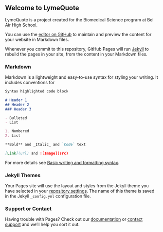## Welcome to LymeQuote

LymeQuote is a project created for the Biomedical Science program at Bel Air High School.

<script>
  class Quote {
    constructor(text = null, author = null, date = null) {
      if (text != null) {
        this.text = String(text);
      }
      
      if (author != null) {
        this.author = String(author);
      }
      
      if (date != null) {
        this.date = Number(date);
      }
    }
  }
  
  quotes = [
      new Quote("Education is the most powerful weapon which you can use to change the world.", "Nelson Mandela", null), 
      new Quote("Out of suffering have emerged the strongest souls; the most massive characters are seared with scars.", "Edwin Hubbel Chapin", null),
      new Quote("Why is the medical community complacently treating patients with inflammatory autoimmune diseases with immunosuppresives when these drugs only treat symptoms — not root cause — and put patients at greater risk for developing potentially life-threatening opportunistic infections and cancers?", "Neil Spector, MD", null),
      new Quote("Three things cannot long be hidden: the sun, the moon, and the truth.","Buddha", null),
      new Quote("Wisdom begins in wonder.","Socrates", null),
      new Quote("Can't fly an airplane while looking down","Logan Bennett", null),
      new Quote("Big fat hairy deal","Garfield", null),
      new Quote("allah cat allah cat","allah cat", null),
      new Quote("THEY HIT THE PENTAGON", "Zach Hadel", null),
      new Quote("Millions of people worldwide suffer from autoimmune disease and chronic illness. What is fueling this 21st-century pandemic?", null, 2020),
      new Quote("Matt loves skin", "Anthony Gu", 2022),
      new Quote("Early bird gets the worm"),
      new Quote("It is only when mosquito land on your balls that you realize there is a way to solve problems without using violence.", "Confucius")
    ]
  
  function print_quotes() {
    for (let i = 0; i < quotes.length; i++) {
      document.write(quotes[i].text + " - " + quotes[i].author + ", " + quotes[i].date + "<br>");
    }
  }
  
  var index
  var old_index
  function random_quote() {
    old_index = index
    
    while (index == old_index) {
      index = Math.floor(Math.random() * quotes.length);
    }
  
    // document.write(quotes[index].text + quotes[index].author + quotes[index].date);

    quote = quotes[index].text;
  
    if (quotes[index].author != null) {
      quote = quote + " — " + quotes[index].author;
    } else {
      quote = quote + " —  Unknown";
    }
  
    if (quotes[index].date != null) {
      quote = quote + ", " + quotes[index].date;
    }
  
    quote = quote + "<br>";
  
    document.getElementById("quote").innerHTML = quote;
  
    // document.getElementById("quote").innerHTML = quotes[index].text + " — " + quotes[index].author + ", " + quotes[index].date "<br>";
  }
  
  random_quote();
</script>

You can use the [editor on GitHub](https://github.com/aco4/LymeQuote/edit/gh-pages/index.md) to maintain and preview the content for your website in Markdown files.

Whenever you commit to this repository, GitHub Pages will run [Jekyll](https://jekyllrb.com/) to rebuild the pages in your site, from the content in your Markdown files.

### Markdown

Markdown is a lightweight and easy-to-use syntax for styling your writing. It includes conventions for

```markdown
Syntax highlighted code block

# Header 1
## Header 2
### Header 3

- Bulleted
- List

1. Numbered
2. List

**Bold** and _Italic_ and `Code` text

[Link](url) and ![Image](src)
```

For more details see [Basic writing and formatting syntax](https://docs.github.com/en/github/writing-on-github/getting-started-with-writing-and-formatting-on-github/basic-writing-and-formatting-syntax).

### Jekyll Themes

Your Pages site will use the layout and styles from the Jekyll theme you have selected in your [repository settings](https://github.com/aco4/LymeQuote/settings/pages). The name of this theme is saved in the Jekyll `_config.yml` configuration file.

### Support or Contact

Having trouble with Pages? Check out our [documentation](https://docs.github.com/categories/github-pages-basics/) or [contact support](https://support.github.com/contact) and we’ll help you sort it out.
